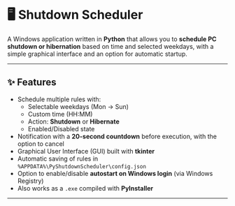 # 🖥️ Shutdown Scheduler

A Windows application written in **Python** that allows you to **schedule PC shutdown or hibernation** based on time and selected weekdays, with a simple graphical interface and an option for automatic startup.

---

## ✨ Features
- Schedule multiple rules with:
  - Selectable weekdays (Mon → Sun)
  - Custom time (HH:MM)
  - Action: **Shutdown** or **Hibernate**
  - Enabled/Disabled state
- Notification with a **20-second countdown** before execution, with the option to cancel
- Graphical User Interface (GUI) built with **tkinter**
- Automatic saving of rules in `%APPDATA%\PyShutdownScheduler\config.json`
- Option to enable/disable **autostart on Windows login** (via Windows Registry)
- Also works as a `.exe` compiled with **PyInstaller**

---
